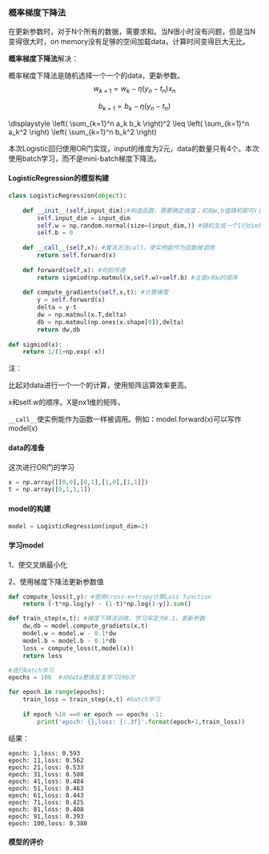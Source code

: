 ### 概率梯度下降法

在更新参数时，对于N个所有的数据，需要求和。当N很小时没有问题，但是当N变得很大时，on memory没有足够的空间加载data，计算时间变得巨大无比。

**概率梯度下降法**解决：

概率梯度下降法是随机选择一个一个的data，更新参数。
$$w_{k+1} = w_{k}-\eta(y_{n}-t_{n})x_{n} $$

$$b_{k+1} = b_{k}-\eta(y_{n}-t_{n})$$

\displaystyle
\left( \sum\_{k=1}^n a\_k b\_k \right)^2
\leq
\left( \sum\_{k=1}^n a\_k^2 \right)
\left( \sum\_{k=1}^n b\_k^2 \right)

本次Logistic回归使用OR门实现，input的维度为2元，data的数量只有4个。本次使用batch学习，而不是mini-batch梯度下降法。

#### LogisticRegression的模型构建



```python
class LogisticRegression(object):
    
    def __init__(self,input_dim):#构造函数，需要确定维度；初始w,b值随机即可(总之都要学习 )
        self.input_dim = input_dim
        self.w = np.random.normal(size=(input_dim,)) #随机生成一个1行dim列的矩阵
        self.b = 0
        
    def __call__(self,x): #魔法方法call，使实例能作为函数被调用
        return self.forward(x)
    
    def forward(self,x): #向前传递
        return sigmiod(np.matmul(x,self.w)+self.b) #注意x和w的顺序
    
    def compute_gradients(self,x,t): #计算梯度
        y = self.forward(x)
        delta = y-t 
        dw = np.matmul(x.T,delta) 
        db = np.matmul(np.ones(x.shape[0]),delta)
        return dw,db
    
def sigmiod(x):
    return 1/(1+np.exp(-x))
```

注：

比起对data进行一个一个的计算，使用矩阵运算效率更高。

x和self.w的顺序。X是nx1维的矩阵，

`__call__`使实例能作为函数一样被调用。例如：model.forward(x)可以写作model(x)



#### data的准备

这次进行OR门的学习

```python
x = np.array([[0,0],[0,1],[1,0],[1,1]])
t = np.array([0,1,1,1])
```

#### model的构建

```python
model = LogisticRegression(input_dim=2)
```

#### 学习model

1、使交叉熵最小化

2、使用梯度下降法更新参数值

```python
def compute_loss(t,y): #使用cross-entropy计算Loss function
    return (-t*np.log(y) - (1-t)*np.log(1-y)).sum()

def train_step(x,t): #梯度下降法训练，学习率定为0.1，更新参数
    dw,db = model.compute_gradiets(x,t)
    model.w = model.w - 0.1*dw 
    model.b = model.b - 0.1*db
    loss = compute_loss(t,model(x))
    return loss

#进行batch学习
epochs = 100  #对data整体反复学习100次

for epoch in range(epochs):
    train_loss = train_step(x,t) #batch学习
    
    if epoch %10 ==0 or epoch == epochs -1:
        print('epoch: {},loss: {:.3f}'.format(epoch+1,train_loss))
```

结果：

```
epoch: 1,loss: 0.593
epoch: 11,loss: 0.562
epoch: 21,loss: 0.533
epoch: 31,loss: 0.508
epoch: 41,loss: 0.484
epoch: 51,loss: 0.463
epoch: 61,loss: 0.443
epoch: 71,loss: 0.425
epoch: 81,loss: 0.408
epoch: 91,loss: 0.393
epoch: 100,loss: 0.380
```



#### 模型的评价



```

```



